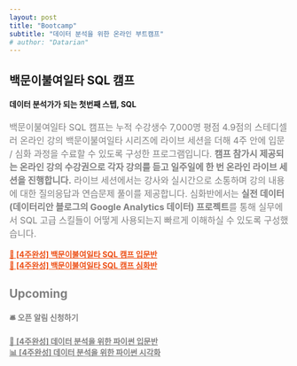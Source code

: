 ```yaml
---
layout: post
title: "Bootcamp"
subtitle: "데이터 분석을 위한 온라인 부트캠프"
# author: "Datarian"
---
```

## 백문이불여일타 SQL 캠프
<h4>데이터 분석가가 되는 첫번째 스텝, SQL</h4>
<p style="color:gray;font-size:16px;">백문이불여일타 SQL 캠프는 누적 수강생수 7,000명 평점 4.9점의 스테디셀러 온라인 강의 백문이불여일타 시리즈에 라이브 세션을 더해 4주 안에 입문 / 심화 과정을 수료할 수 있도록 구성한 프로그램입니다. <strong>캠프 참가시 제공되는 온라인 강의 수강권으로 각자 강의를 듣고 일주일에 한 번 온라인 라이브 세션을 진행합니다.</strong> 라이브 세션에서는 강사와 실시간으로 소통하며 강의 내용에 대한 질의응답과 연습문제 풀이를 제공합니다. 심화반에서는 <strong>실전 데이터(데이터리안 블로그의 Google Analytics 데이터) 프로젝트</strong>를 통해 실무에서 SQL 고급 스킬들이 어떻게 사용되는지 빠르게 이해하실 수 있도록 구성했습니다.</p>
<a href="{{ '/bootcamp/sql_basic' | prepend: site.baseurl }}/" style="color:rgb(237, 78, 20)"><strong>🌱 [4주완성] 백문이불여일타 SQL 캠프 입문반</strong></a>
<br>
<a href="{{ '/bootcamp/sql_advanced' | prepend: site.baseurl }}/" style="color:rgb(237, 78, 20)"><strong>🍋 [4주완성] 백문이불여일타 SQL 캠프 심화반</strong></a>

<br />

<h2 style="color: gray">Upcoming</h2>
<h4 style="color: gray">🛎 오픈 알림 신청하기</h4>
<a href="https://forms.gle/1exA21BEqXAfXtvf8" class="python-basic-noti-form-button" style="color: gray" target="_blank"><strong>🐍 [4주완성] 데이터 분석을 위한 파이썬 입문반</strong></a>
<br>
<a href="{https://forms.gle/1exA21BEqXAfXtvf8" class="python-visualization-noti-form-button" style="color: gray" target="_blank"><strong>📊 [4주완성] 데이터 분석을 위한 파이썬 시각화</strong></a>

